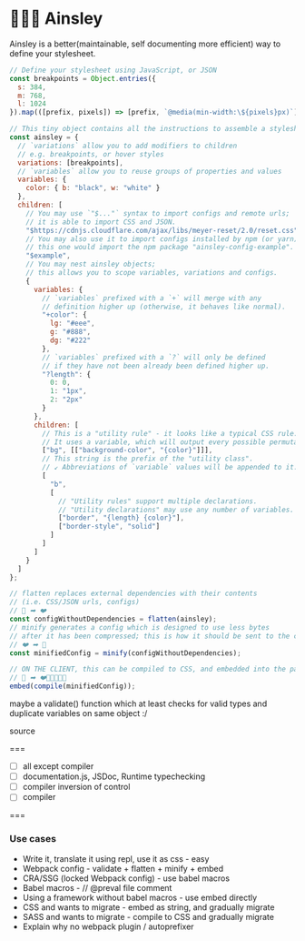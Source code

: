 # 👨🏾‍🍳 Ainsley

Ainsley is a better(maintainable, self documenting more efficient) way to define your stylesheet.

```js
// Define your stylesheet using JavaScript, or JSON
const breakpoints = Object.entries({
  s: 384,
  m: 768,
  l: 1024
}).map(([prefix, pixels]) => [prefix, `@media(min-width:\${pixels}px)`]);

// This tiny object contains all the instructions to assemble a stylesheet
const ainsley = {
  // `variations` allow you to add modifiers to children
  // e.g. breakpoints, or hover styles
  variations: [breakpoints],
  // `variables` allow you to reuse groups of properties and values
  variables: {
    color: { b: "black", w: "white" }
  },
  children: [
    // You may use `"$..."` syntax to import configs and remote urls;
    // it is able to import CSS and JSON.
    "$https://cdnjs.cloudflare.com/ajax/libs/meyer-reset/2.0/reset.css",
    // You may also use it to import configs installed by npm (or yarn);
    // this one would import the npm package "ainsley-config-example".
    "$example",
    // You may nest ainsley objects;
    // this allows you to scope variables, variations and configs.
    {
      variables: {
        // `variables` prefixed with a `+` will merge with any
        // definition higher up (otherwise, it behaves like normal).
        "+color": {
          lg: "#eee",
          g: "#888",
          dg: "#222"
        },
        // `variables` prefixed with a `?` will only be defined
        // if they have not been already been defined higher up.
        "?length": {
          0: 0,
          1: "1px",
          2: "2px"
        }
      },
      children: [
        // This is a "utility rule" - it looks like a typical CSS rule.
        // It uses a variable, which will output every possible permutation!
        ["bg", [["background-color", "{color}"]]],
        // This string is the prefix of the "utility class".
        // ↙ Abbreviations of `variable` values will be appended to it.
        [
          "b",
          [
            // "Utility rules" support multiple declarations.
            // "Utility declarations" may use any number of variables.
            ["border", "{length} {color}"],
            ["border-style", "solid"]
          ]
        ]
      ]
    }
  ]
};

// flatten replaces external dependencies with their contents
// (i.e. CSS/JSON urls, configs)
// 💞 ➡ ❤️
const configWithoutDependencies = flatten(ainsley);
// minify generates a config which is designed to use less bytes
// after it has been compressed; this is how it should be sent to the client
// ❤️ ➡ 💌
const minifiedConfig = minify(configWithoutDependencies);

// ON THE CLIENT, this can be compiled to CSS, and embedded into the page
// 💌 ➡ ❤️🧡💛💚💙💜
embed(compile(minifiedConfig));
```

maybe a validate() function which at least checks for valid types
and duplicate variables on same object :/

source

===

- [ ] all except compiler
- [ ] documentation.js, JSDoc, Runtime typechecking
- [ ] compiler inversion of control
- [ ] compiler

===

### Use cases

- Write it, translate it using repl, use it as css - easy
- Webpack config - validate + flatten + minify + embed
- CRA/SSG (locked Webpack config) - use babel macros
- Babel macros - // @preval file comment
- Using a framework without babel macros - use embed directly
- CSS and wants to migrate - embed as string, and gradually migrate
- SASS and wants to migrate - compile to CSS and gradually migrate
- Explain why no webpack plugin / autoprefixer
